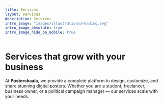 ```yaml
---
title: Services
layout: services
description: Services
intro_image: "images/illustrations/reading.svg"
intro_image_absolute: true
intro_image_hide_on_mobile: true
---
```


# Services that grow with your business

At **Postershaala**, we provide a complete platform to design, customize, and share stunning digital posters. Whether you are a student, freelancer, business owner, or a political campaign manager — our services scale with your needs.
